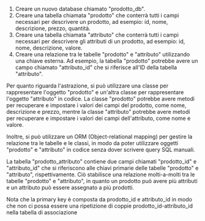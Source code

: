 1. Creare un nuovo database chiamato "prodotto_db".
2. Creare una tabella chiamata "prodotto" che conterrà tutti i campi necessari per descrivere un prodotto, ad esempio: id, nome, descrizione, prezzo, quantità.
3. Creare una tabella chiamata "attributo" che conterrà tutti i campi necessari per descrivere gli attributi di un prodotto, ad esempio: id, nome, descrizione, valore.
4. Creare una relazione tra le tabelle "prodotto" e "attributo" utilizzando una chiave esterna. Ad esempio, la tabella "prodotto" potrebbe avere un campo chiamato "attributo_id" che si riferisce all'ID della tabella "attributo".

Per quanto riguarda l'astrazione, si può utilizzare una classe per rappresentare l'oggetto "prodotto" e un'altra classe per rappresentare l'oggetto "attributo" in codice. La classe "prodotto" potrebbe avere metodi per recuperare e impostare i valori dei campi del prodotto, come nome, descrizione e prezzo, mentre la classe "attributo" potrebbe avere metodi per recuperare e impostare i valori dei campi dell'attributo, come nome e valore.

Inoltre, si può utilizzare un ORM (Object-relational mapping) per gestire la relazione tra le tabelle e le classi, in modo da poter utilizzare oggetti "prodotto" e "attributo" in codice senza dover scrivere query SQL manuali.

La tabella "prodotto_attributo" contiene due campi chiamati "prodotto_id" e "attributo_id" che si riferiscono alle chiavi primarie delle tabelle "prodotto" e "attributo", rispettivamente. Ciò stabilisce una relazione molti-a-molti tra le tabelle "prodotto" e "attributo", in quanto un prodotto può avere più attributi e un attributo può essere assegnato a più prodotti.

Nota che la primary key è composta da prodotto_id e attributo_id in modo che non ci possa essere una ripetizione di coppie prodotto_id-attributo_id nella tabella di associazione